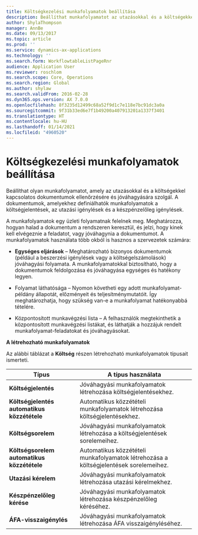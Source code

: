 ```yaml
---
title: Költségkezelési munkafolyamatok beállítása
description: Beállíthat munkafolyamatot az utazásokkal és a költségekkel kapcsolatos dokumentumok ellenőrzésére és jóváhagyására.
author: ShylaThompson
manager: AnnBe
ms.date: 09/13/2017
ms.topic: article
ms.prod: ''
ms.service: dynamics-ax-applications
ms.technology: ''
ms.search.form: WorkflowtableListPageRnr
audience: Application User
ms.reviewer: roschlom
ms.search.scope: Core, Operations
ms.search.region: Global
ms.author: shylaw
ms.search.validFrom: 2016-02-28
ms.dyn365.ops.version: AX 7.0.0
ms.openlocfilehash: 8f3235d12499c68a52f9d1c7e118e7bc91dc3a0a
ms.sourcegitcommit: 9f31b33ed6e7f1b49200a407913201a1337f3401
ms.translationtype: HT
ms.contentlocale: hu-HU
ms.lasthandoff: 01/14/2021
ms.locfileid: "4960520"
---
```

# <a name="set-up-expense-management-workflows"></a>Költségkezelési munkafolyamatok beállítása

Beállíthat olyan munkafolyamatot, amely az utazásokkal és a költségekkel kapcsolatos dokumentumok ellenőrzésére és jóváhagyására szolgál. A dokumentumok, amelyekhez definiálhatók munkafolyamatok a költségjelentések, az utazási igénylések és a készpénzelőleg igénylések.

A munkafolyamatok egy üzleti folyamatnak felelnek meg. Meghatározza, hogyan halad a dokumentum a rendszeren keresztül, és jelzi, hogy kinek kell elvégeznie a feladatot, vagy jóváhagynia a dokumentumot. A munkafolyamatok használata több okból is hasznos a szervezetek számára:

-   **Egységes eljárások** – Meghatározható bizonyos dokumentumok (például a beszerzési igénylések vagy a költségelszámolások) jóváhagyási folyamata. A munkafolyamatokkal biztosítható, hogy a dokumentumok feldolgozása és jóváhagyása egységes és hatékony legyen.

-   Folyamat láthatósága – Nyomon követheti egy adott munkafolyamat-példány állapotát, előzményeit és teljesítménymutatóit. Így meghatározhatja, hogy szükség van-e a munkafolyamat hatékonyabbá tételére.

-   Központosított munkavégzési lista – A felhasználók megtekinthetik a központosított munkavégzési listákat, és láthatják a hozzájuk rendelt munkafolyamat-feladatokat és jóváhagyásokat. 

**A létrehozható munkafolyamatok**

Az alábbi táblázat a **Költség** részen létrehozható munkafolyamatok típusait ismerteti.


|              <strong>Típus</strong>              |                   <strong>A típus használata</strong>                   |
|-------------------------------------------------|-----------------------------------------------------------------------|
|         <strong>Költségjelentés</strong>         |            Jóváhagyási munkafolyamatok létrehozása költségjelentésekhez.             |
|  <strong>Költségjelentés automatikus közzététele</strong>   |        Automatikus közzétételi munkafolyamatok létrehozása költségjelentésekhez.        |
|       <strong>Költségsorelem</strong>        |     Jóváhagyási munkafolyamatok létrehozása a költségjelentések sorelemeihez.      |
| <strong>Költségsorelem automatikus közzététele</strong> | Automatikus közzétételi munkafolyamatok létrehozása a költségjelentések sorelemeihez. |
|       <strong>Utazási kérelem</strong>       |          Jóváhagyási munkafolyamatok létrehozása utazási kérelmekhez.           |
|      <strong>Készpénzelőleg kérése</strong>      |         Jóváhagyási munkafolyamatok létrehozása készpénzelőleg kéréséhez.          |
|        <strong>ÁFA-visszaigénylés</strong>        | Jóváhagyási munkafolyamatok létrehozása ÁFA visszaigényléséhez.  |

